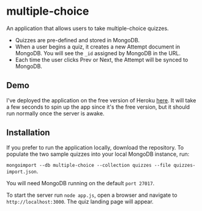 # multiple-choice

An application that allows users to take multiple-choice quizzes.

- Quizzes are pre-defined and stored in MongoDB.
- When a user begins a quiz, it creates a new Attempt document in MongoDB. You will see the `_id` assigned by MongoDB in the URL.
- Each time the user clicks Prev or Next, the Attempt will be synced to MongoDB.

## Demo

I've deployed the application on the free version of Heroku [here](https://multiple-choice.herokuapp.com). It will take a few seconds to spin up the app since it's the free version, but it should run normally once the server is awake.

## Installation 

If you prefer to run the application locally, download the repository. To populate the two sample quizzes into your local MongoDB instance, run:

`mongoimport --db multiple-choice --collection quizzes --file quizzes-import.json`.

You will need MongoDB running on the default `port 27017`.

To start the server run `node app.js`, open a browser and navigate to `http://localhost:3000`. The quiz landing page will appear.
